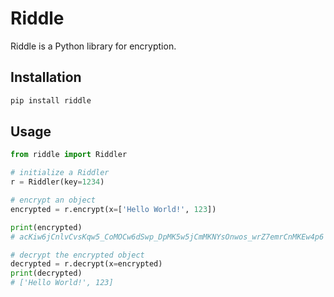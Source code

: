 # Riddle

Riddle is a Python library for encryption.

## Installation

```bash
pip install riddle
```

## Usage

```python
from riddle import Riddler

# initialize a Riddler
r = Riddler(key=1234)

# encrypt an object
encrypted = r.encrypt(x=['Hello World!', 123])

print(encrypted)
# acKiw6jCnlvCvsKqw5_CoMOCw6dSwp_DpMK5w5jCmMKNYsOnwos_wrZ7emrCnMKEw4p6

# decrypt the encrypted object
decrypted = r.decrypt(x=encrypted)
print(decrypted)
# ['Hello World!', 123]
```